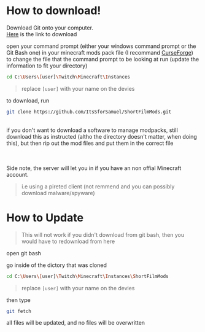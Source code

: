 # How to download!

Download Git onto your computer.</br>
[Here](https://git-scm.com/downloads) is the link to download

open your command prompt (either your windows command prompt or the Git Bash one) in your minecraft mods pack file (I recommand [CurseForge](https://download.curseforge.com/))</br>
to change the file that the command prompt to be looking at run
(update the information to fit your directory)

```bash
cd C:\Users\[user]\Twitch\Minecraft\Instances
```
>replace `[user]` with your name on the devies 

to download, run
```bash
git clone https://github.com/ItsSforSamuel/ShortFilmMods.git
```
</br>
if you don't want to download a software to manage modpacks, still download this as instructed (altho the directory doesn't matter, when doing this), but then rip out the mod files and put them in the correct file

</br></br>
Side note, the server will let you in if you have an non offial Minecraft account.
>i.e using a pireted client (not remmend and you can possibly download malware/spyware)

# How to Update
>This will not work if you didn't download from git bash, then you would have to redownload from here

open git bash

go inside of the dictory that was cloned
```bash
cd C:\Users\[user]\Twitch\Minecraft\Instances\ShortFilmMods
```
>replace `[user]` with your name on the devies

then type
```bash
git fetch
```
all files will be updated, and no files will be overwritten
